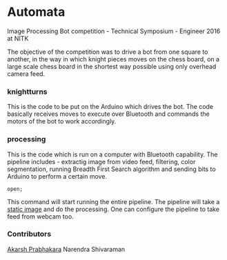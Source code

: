 # Automata
Image Processing Bot competition - Technical Symposium - Engineer 2016 at NITK

The objective of the competition was to drive a bot from one square to another, in the way in which knight pieces moves on the chess board, on a large scale chess board in the shortest way possible using only overhead camera feed. 

### knightturns

This is the code to be put on the Arduino which drives the bot. The code basically receives moves to execute over Bluetooth and commands the motors of the bot to work accordingly.

### processing

This is the code which is run on a computer with Bluetooth capability. The pipeline includes - extractig image from video feed, filtering, color segmentation, running Breadth First Search algorithm and sending bits to Arduino to perform a certain move.

```
open;
```

This command will start running the entire pipeline. The pipeline will take a [static image](./arena.jpg) and do the processing. One can configure the pipeline to take feed from webcam too. 

### Contributors

[Akarsh Prabhakara](mailto:akarsh.9996@gmail.com)
Narendra Shivaraman  
